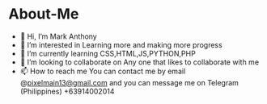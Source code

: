 # About-Me

- 👋 Hi, I’m Mark Anthony
- 👀 I’m interested in Learning more and making more progress <br>
- 🌱 I’m currently learning CSS,HTML,JS,PYTHON,PHP <br>
- 💞️ I’m looking to collaborate on Any one that likes to collaborate with me <br>
- 📫 How to reach me You can contact me by email @pixelmain13@gmail.com and you can message me on Telegram (Philippines) +63914002014
